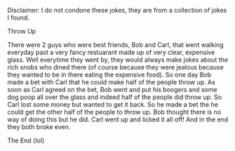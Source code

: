 Disclaimer: I do not condone these jokes, they are from a collection of jokes I found.

Throw Up

There were 2 guys who were best friends, Bob and Carl, that went walking everyday past a very fancy restuarant made up of very clear, expensive glass. Well everytime they went by, they would always make jokes about the rich snobs who dined there (of course because they were jealous because they wanted to be in there eating the expensive food). So one day Bob made a bet with Carl that he could make half of the people throw up. As soon as Carl agreed on the bet, Bob went and put his boogers and some dog poop all over the glass and indeed half of the people did throw up. So Carl lost some money but wanted to get it back. So he made a bet the he could get the other half of the people to throw up. Bob thought there is no way of doing this but he did. Carl went up and licked it all off! And in the end they both broke even.


The End (lol)


